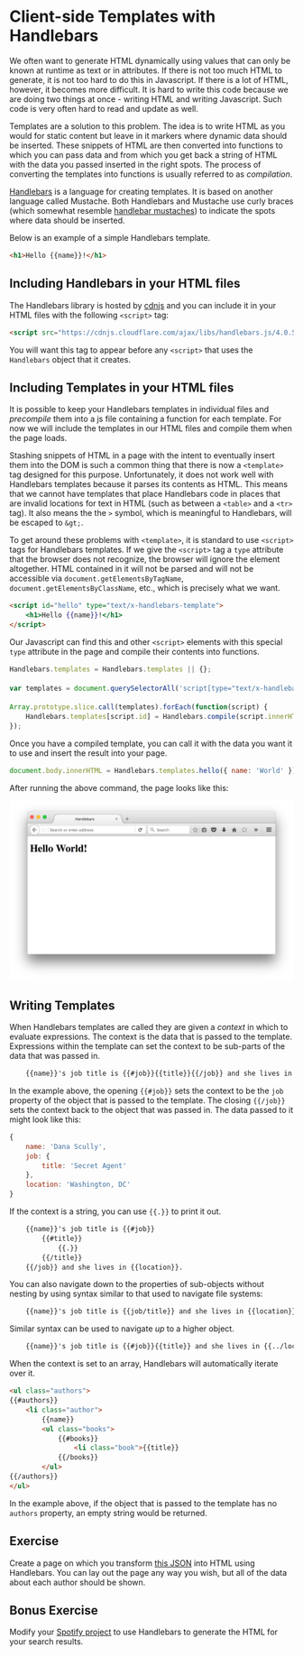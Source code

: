 # Client-side Templates with Handlebars

We often want to generate HTML dynamically using values that can only be known at runtime as text or in attributes. If there is not too much HTML to generate, it is not too hard to do this in Javascript. If there is a lot of HTML, however, it becomes more difficult. It is hard to write this code because we are doing two things at once - writing HTML and writing Javascript. Such code is very often hard to read and update as well.

Templates are a solution to this problem. The idea is to write HTML as you would for static content but leave in it markers where dynamic data should be inserted. These snippets of HTML are then converted into functions to which you can pass data and from which you get back a string of HTML with the data you passed inserted in the right spots. The process of converting the templates into functions is usually referred to as _compilation_.

<a href="http://handlebarsjs.com">Handlebars</a> is a language for creating templates. It is based on another language called Mustache. Both Handlebars and Mustache use curly braces (which somewhat resemble <a href="https://www.google.com/search?q=handlebar+mustache&source=lnms&tbm=isch">handlebar mustaches</a>) to indicate the spots where data should be inserted.

Below is an example of a simple Handlebars template.

```html
<h1>Hello {{name}}!</h1>
```

## Including Handlebars in your HTML files

The Handlebars library is hosted by <a href="http://cdnjs.com">cdnjs</a> and you can include it in your HTML files with the following `<script>` tag:

```html
<script src="https://cdnjs.cloudflare.com/ajax/libs/handlebars.js/4.0.5/handlebars.min.js"></script>
```

You will want this tag to appear before any `<script>` that uses the `Handlebars` object that it creates.

## Including Templates in your HTML files

It is possible to keep your Handlebars templates in individual files and _precompile_ them into a js file containing a function for each template. For now we will include the templates in our HTML files and compile them when the page loads.

Stashing snippets of HTML in a page with the intent to eventually insert them into the DOM is such a common thing that there is now a `<template>` tag designed for this purpose. Unfortunately, it does not work well with Handlebars templates because it parses its contents as HTML. This means that we cannot have templates that place Handlebars code in places that are invalid locations for text in HTML (such as between a `<table>` and a `<tr>` tag). It also means the the `>` symbol, which is meaningful to Handlebars, will be escaped to `&gt;`.

To get around these problems with `<template>`, it is standard to use `<script>` tags for Handlebars templates. If we give the `<script>` tag a `type` attribute that the browser does not recognize, the browser will ignore the element altogether. HTML contained in it will not be parsed and will not be accessible via `document.getElementsByTagName`, `document.getElementsByClassName`, etc., which is precisely what we want.

```html
<script id="hello" type="text/x-handlebars-template">
    <h1>Hello {{name}}!</h1>
</script>
```

Our Javascript can find this and other `<script>` elements with this special `type` attribute in the page and compile their contents into functions.

```js
Handlebars.templates = Handlebars.templates || {};

var templates = document.querySelectorAll('script[type="text/x-handlebars-template"]');

Array.prototype.slice.call(templates).forEach(function(script) {
    Handlebars.templates[script.id] = Handlebars.compile(script.innerHTML);
});
```

Once you have a compiled template, you can call it with the data you want it to use and insert the result into your page.

```js
document.body.innerHTML = Handlebars.templates.hello({ name: 'World' });
```

After running the above command, the page looks like this:

<img src="helloworld.png">

## Writing Templates

When Handlebars templates are called they are given a _context_ in which to evaluate expressions. The context is the data that is passed to the template. Expressions within the template can set the context to be sub-parts of the data that was passed in.

```HTML
    {{name}}'s job title is {{#job}}{{title}}{{/job}} and she lives in {{location}}.
```

In the example above, the opening `{{#job}}` sets the context to be the `job` property of the object that is passed to the template. The closing `{{/job}}` sets the context back to the object that was passed in. The data passed to it might look like this:

```js
{
    name: 'Dana Scully',
    job: {
        title: 'Secret Agent'
    },
    location: 'Washington, DC'
}
```

If the context is a string, you can use `{{.}}` to print it out.

```HTML
    {{name}}'s job title is {{#job}}
        {{#title}}
            {{.}}
        {{/title}}
    {{/job}} and she lives in {{location}}.
```

You can also navigate down to the properties of sub-objects without nesting by using syntax similar to that used to navigate file systems:

```HTML
    {{name}}'s job title is {{job/title}} and she lives in {{location}}.
```

Similar syntax can be used to navigate _up_ to a higher object.

```HTML
    {{name}}'s job title is {{#job}}{{title}} and she lives in {{../location}}{{/job}}.
```

When the context is set to an array, Handlebars will automatically iterate over it.

```HTML
<ul class="authors">
{{#authors}}
    <li class="author">
        {{name}}
        <ul class="books">
            {{#books}}
                <li class="book">{{title}}
            {{/books}}
        </ul>
{{/authors}}
</ul>
```

In the example above, if the object that is passed to the template has no `authors` property, an empty string would be returned.

## Exercise

Create a page on which you transform <a href="authors.json">this JSON</a> into HTML using Handlebars. You can lay out the page any way you wish, but all of the data about each author should be shown.

## Bonus Exercise

Modify your <a href="wk3_spotify_search">Spotify project</a> to use Handlebars to generate the HTML for your search results.
